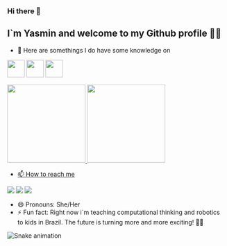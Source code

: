 ### Hi there 👋
## I`m Yasmin and welcome to my Github profile :woman_technologist:

- :medal_sports: Here are somethings I do have some knowledge on

<img src="https://cdn.jsdelivr.net/gh/devicons/devicon/icons/python/python-original.svg" width="40" height="40"/> <img src="https://cdn.jsdelivr.net/gh/devicons/devicon/icons/arduino/arduino-original.svg" width="40" height="40"/> <img src="https://cdn.jsdelivr.net/gh/devicons/devicon/icons/cplusplus/cplusplus-original.svg" width="40" height="40"/>


<div>
<a href="https://github.com/abreuYasmin">
<img height="180em" src="https://github-readme-stats.vercel.app/api/top-langs/?username=abreuYasmin&layout=compact&langs_count=7&theme=dracula"/>
<img height="180em" src="https://github-readme-stats.vercel.app/api?username=abreuYasmin&show_icons=true&theme=dracula&include_all_commits=true&count_private=true"/>
</div>

- 📫 How to reach me
<div>
<a href="https://instagram.com/hywasminies" target="_blank"><img src="https://img.shields.io/badge/-Instagram-%23E4405F?style=for-the-badge&logo=instagram&logoColor=white" target="_blank"></a>
<a href = "yasmin_a_c@hotmail.com"><img src="https://img.shields.io/badge/Gmail-D14836?style=for-the-badge&logo=gmail&logoColor=white" target="_blank"></a>
<a href="https://www.linkedin.com/in/yasminabreu/" target="_blank"><img src="https://img.shields.io/badge/-LinkedIn-%230077B5?style=for-the-badge&logo=linkedin&logoColor=white" target="_blank"></a>   
</div>

- 😄 Pronouns: She/Her
- ⚡ Fun fact: Right now i`m teaching computational thinking and robotics to kids in Brazil. The future is turning more and more exciting! :woman_teacher:


![Snake animation](https://github.com/seu-usuário-aqui/seu-usuário-aqui/blob/output/github-contribution-grid-snake.svg)
